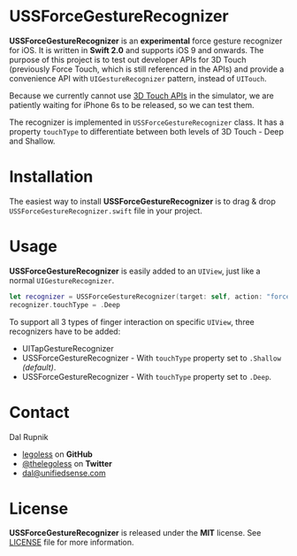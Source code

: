 # USSForceGestureRecognizer

**USSForceGestureRecognizer** is an **experimental** force gesture recognizer for iOS. It is written in **Swift 2.0** and supports iOS 9 and onwards. The purpose of this project is to test out developer APIs for 3D Touch (previously Force Touch, which is still referenced in the APIs) and provide a convenience API with `UIGestureRecognizer` pattern, instead of `UITouch`.

Because we currently cannot use [3D Touch APIs](https://developer.apple.com/library/prerelease/ios/documentation/UserExperience/Conceptual/Adopting3DTouchOniPhone/3DTouchAPIs.html#//apple_ref/doc/uid/TP40016543-CH4-SW1) in the simulator, we are patiently waiting for iPhone 6s to be released, so we can test them.

The recognizer is implemented in `USSForceGestureRecognizer` class. It has a property `touchType` to differentiate between both levels of 3D Touch - Deep and Shallow.


# Installation

The easiest way to install **USSForceGestureRecognizer** is to drag & drop `USSForceGestureRecognizer.swift` file in your project.

# Usage

**USSForceGestureRecognizer** is easily added to an `UIView`, just like a normal `UIGestureRecognizer`.

```swift
let recognizer = USSForceGestureRecognizer(target: self, action: "forceTouchDeepwRecognized:")
recognizer.touchType = .Deep
```

To support all 3 types of finger interaction on specific `UIView`, three recognizers have to be added:
- UITapGestureRecognizer
- USSForceGestureRecognizer - With `touchType` property set to `.Shallow` *(default)*.
- USSForceGestureRecognizer - With `touchType` property set to `.Deep`.

Contact
======

Dal Rupnik

- [legoless](https://github.com/legoless) on **GitHub**
- [@thelegoless](https://twitter.com/thelegoless) on **Twitter**
- [dal@unifiedsense.com](mailto:dal@unifiedsense.com)

License
======

**USSForceGestureRecognizer** is released under the **MIT** license. See [LICENSE](https://github.com/Legoless/USSForceGestureRecognizer/blob/master/LICENSE) file for more information.
